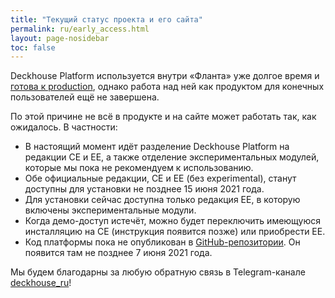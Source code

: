 ```yaml
---
title: "Текущий статус проекта и его сайта"
permalink: ru/early_access.html
layout: page-nosidebar
toc: false
---
```


Deckhouse Platform используется внутри «Фланта» уже долгое время и [готова к production](/ru/about_us.html), однако работа над ней как продуктом для конечных пользователей ещё не завершена.

По этой причине не всё в продукте и на сайте может работать так, как ожидалось. В частности:

-   В настоящий момент идёт разделение Deckhouse Platform на редакции CE и EE, а также отделение экспериментальных модулей, которые мы пока не рекомендуем к использованию.
-   Обе официальные редакции, CE и EE (без experimental), станут доступны для установки не позднее 15 июня 2021 года.
-   Для установки сейчас доступна только редакция EE, в которую включены экспериментальные модули.
-   Когда демо-доступ истечёт, можно будет переключить имеющуюся инсталляцию на CE (инструкция появится позже) или приобрести EE.
-   Код платформы пока не опубликован в [GitHub-репозитории](https://github.com/deckhouse/deckhouse). Он появится там не позднее 7 июня 2021 года.

Мы будем благодарны за любую обратную связь в Telegram-канале [deckhouse_ru](https://t.me/deckhouse_ru)!
